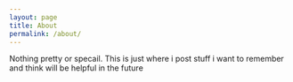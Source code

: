 ```yaml
---
layout: page
title: About
permalink: /about/
---
```


Nothing pretty or specail. This is just where i post stuff i want to remember and think will be helpful in the future
